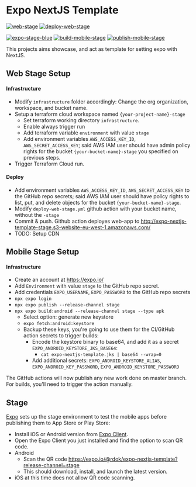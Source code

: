 # Expo NextJS Template
[![web-stage](https://img.shields.io/badge/Web-Stage-blue?style=flat-square&logo=amazon-aws)](http://expo-nextjs-template-stage.s3-website-eu-west-1.amazonaws.com/)
[![deploy-web-stage](https://github.com/rdok/expo-nextjs-template/workflows/Deploy%20Web%20Stage/badge.svg)](https://github.com/rdok/expo-nextjs-template/actions?query=workflow%3A%22Deploy+Web+Stage%22)

[![expo-stage-blue](https://img.shields.io/badge/Mobile-Stage-blue?style=flat-square&logo=expo)](https://expo.io/@rdok/expo-nextjs-template?release-channel=stage)
[![build-mobile-stage](https://github.com/rdok/expo-nextjs-template/workflows/trigger-mobile-build-stage/badge.svg)](https://github.com/rdok/expo-nextjs-template/actions?query=workflow%3Abuild-mobile-stage)
[![publish-mobile-stage](https://github.com/rdok/expo-nextjs-template/workflows/publish-mobile-stage/badge.svg)](https://github.com/rdok/expo-nextjs-template/actions?query=workflow%3Apublish-mobile-stage)

This projects aims showcase, and act as template for setting expo with NextJS.

## Web Stage Setup
#### Infrastructure
- Modify `infrastructure` folder accordingly: Change the org organization, workspace, and bucket name.
- Setup a terraform cloud workspace named `{your-project-name}-stage`
    - Set terraform working directory `infrastructure`. 
    - Enable always trigger run
    - Add terraform variable `environment` with value `stage`
    - Add environment variables `AWS_ACCESS_KEY_ID`, `AWS_SECRET_ACCESS_KEY`; said AWS IAM user should have admin policy rights for the bucket `{your-bucket-name}-stage` you specified on previous steps.
- Trigger Terraform Cloud run.
#### Deploy 
- Add environment variables `AWS_ACCESS_KEY_ID`, `AWS_SECRET_ACCESS_KEY` to the GitHub repo secrets; said AWS IAM user should have policy rights to list, put, and delete objects for the bucket `{your-bucket-name}-stage`.
- Modify `deploy-web-stage.yml` github action with your bucket name, without the `-stage`
- Commit & push. Github action deployes web-app to http://expo-nextjs-template-stage.s3-website-eu-west-1.amazonaws.com/ 
- TODO: Setup CDN
 
## Mobile Stage Setup
#### Infrastructure
- Create an account at https://expo.io/
- Add `Environment` with value `stage` to the GitHub repo secret.
- Add credentials `EXPO_USERNAME`, `EXPO_PASSWORD` to the GitHub repo secrets
- `npx expo login`
- `npx expo publish --release-channel stage`
- `npx expo build:android --release-channel stage --type apk`
  - Select option: generate new keystore
  - `expo fetch:android:keystore`
  - Backup these keys, you're going to use them for the CI/GitHub action secrets to trigger builds:
    - Encode the keystore binary to base64, and add it as a secret `EXPO_ANDROID_KEYSTORE_JKS_BASE64`: 
      - `cat expo-nextjs-template.jks | base64 --wrap=0`
    - Add additional secrets: `EXPO_ANDROID_KEYSTORE_ALIAS`, `EXPO_ANDROID_KEY_PASSWORD`, `EXPO_ANDROID_KEYSTORE_PASSWORD`
    
The GitHub actions will now publish any new work done on master branch. For builds, you'll need to trigger the action manually.


## Stage
[Expo](https://expo.io/) sets up the stage environment to test the mobile apps before publishing them to App Store or Play Store:
- Install iOS or Android version from [Expo Client](https://expo.io/tools#client).
- Open the Expo Client you just installed and find the option to scan QR code.   
- Android
  - Scan the QR code https://expo.io/@rdok/expo-nextjs-template?release-channel=stage
  - This should download, install, and launch the latest version.
- iOS at this time does not allow QR code scanning.
